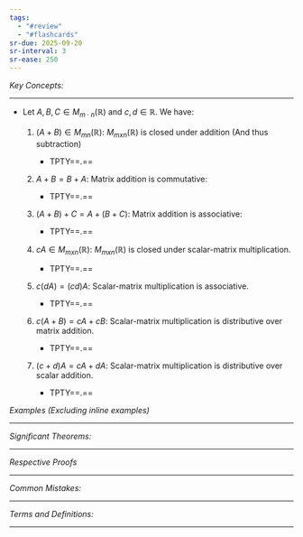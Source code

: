 ```yaml
---
tags:
  - "#review"
  - "#flashcards"
sr-due: 2025-09-20
sr-interval: 3
sr-ease: 250
---
```

*Key Concepts:*
___

- Let $A, B, C \in M_{m \cdot n}(\mathbb{R})$ and $c, d \in \mathbb{R}$. We have:
	1. $(A + B) \in M_{mn}(\mathbb{R})$: $M_{mxn}(\mathbb{R})$ is closed under addition (And thus subtraction)
		- TPTY==.==

	2. $A + B = B + A$: Matrix addition is commutative:
		- TPTY==.==

	3. $(A + B) + C = A + (B + C)$: Matrix addition is associative:
		- TPTY==.==
	
	4. $cA \in M_{mxn}(\mathbb{R})$: $M_{mxn}(\mathbb{R})$ is closed under scalar-matrix multiplication.
		- TPTY==.==

	5. $c(dA) = (cd)A$: Scalar-matrix multiplication is associative. 
		- TPTY==.==

	6. $c(A + B) = cA + cB$: Scalar-matrix multiplication is distributive over matrix addition.
		- TPTY==.==
	
	7. $(c+d)A = cA + dA$: Scalar-matrix multiplication is distributive over scalar addition.
		- TPTY==.==


*Examples (Excluding inline examples)* 
___

*Significant Theorems:*
___

*Respective Proofs*
___

*Common Mistakes:*
___

*Terms and Definitions:*
___

